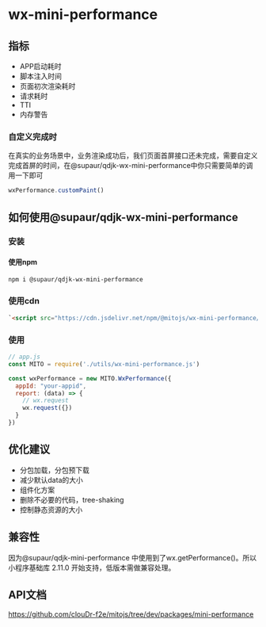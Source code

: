 
# wx-mini-performance

## 指标

- APP启动耗时
- 脚本注入时间
- 页面初次渲染耗时
- 请求耗时
- TTI
- 内存警告

### 自定义完成时


在真实的业务场景中，业务渲染成功后，我们页面首屏接口还未完成，需要自定义完成首屏的时间，在@supaur/qdjk-wx-mini-performance中你只需要简单的调用一下即可

```javascript
wxPerformance.customPaint()
```

## 如何使用@supaur/qdjk-wx-mini-performance

### 安装

#### 使用npm

```bash
npm i @supaur/qdjk-wx-mini-performance
```

### 使用cdn

```html
`<script src="https://cdn.jsdelivr.net/npm/@mitojs/wx-mini-performance/dist/wx-mini-performance.min.js"></script>`
```

### 使用

```javascript
// app.js
const MITO = require('./utils/wx-mini-performance.js')

const wxPerformance = new MITO.WxPerformance({
  appId: "your-appid",
  report: (data) => {
    // wx.request
    wx.request({})
  }
})
```


## 优化建议

- 分包加载，分包预下载
- 减少默认data的大小 
- 组件化方案
- 删除不必要的代码，tree-shaking
- 控制静态资源的大小


## 兼容性

因为@supaur/qdjk-mini-performance 中使用到了wx.getPerformance()。所以小程序基础库 2.11.0 开始支持，低版本需做兼容处理。

## API文档
https://github.com/clouDr-f2e/mitojs/tree/dev/packages/mini-performance